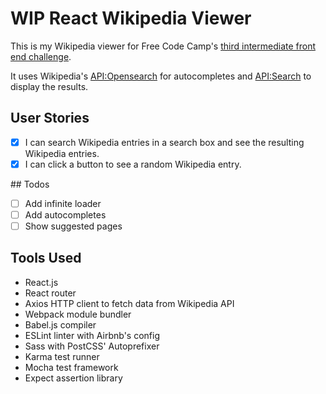 # WIP React Wikipedia Viewer

This is my Wikipedia viewer for Free Code Camp's [third intermediate front end challenge](https://www.freecodecamp.com/challenges/build-a-wikipedia-viewer).

It uses Wikipedia's [API:Opensearch](https://www.mediawiki.org/wiki/API:Opensearch) for autocompletes and [API:Search](https://www.mediawiki.org/wiki/API:Search) to display the results.

## User Stories

- [x] I can search Wikipedia entries in a search box and see the resulting Wikipedia entries.
- [x] I can click a button to see a random Wikipedia entry.

## Todos
- [ ] Add infinite loader
- [ ] Add autocompletes
- [ ] Show suggested pages

## Tools Used

- React.js
- React router
- Axios HTTP client to fetch data from Wikipedia API
- Webpack module bundler
- Babel.js compiler
- ESLint linter with Airbnb's config
- Sass with PostCSS' Autoprefixer
- Karma test runner
- Mocha test framework
- Expect assertion library
